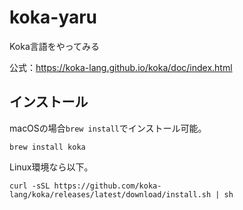 # koka-yaru
Koka言語をやってみる

公式：https://koka-lang.github.io/koka/doc/index.html

## インストール
macOSの場合`brew install`でインストール可能。
```
brew install koka
```

Linux環境なら以下。
```
curl -sSL https://github.com/koka-lang/koka/releases/latest/download/install.sh | sh
```
